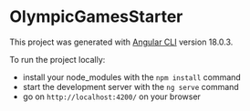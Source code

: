 # OlympicGamesStarter

This project was generated with [Angular CLI](https://github.com/angular/angular-cli) version 18.0.3.

To run the project locally:
- install your node_modules with the `npm install` command
- start the development server with the `ng serve` command
- go on `http://localhost:4200/` on your browser
